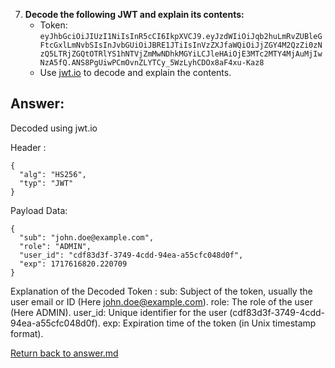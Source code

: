 
7. **Decode the following JWT and explain its contents:**
   - Token: `eyJhbGciOiJIUzI1NiIsInR5cCI6IkpXVCJ9.eyJzdWIiOiJqb2huLmRvZUBleGFtcGxlLmNvbSIsInJvbGUiOiJBRE1JTiIsInVzZXJfaWQiOiJjZGY4M2QzZi0zNzQ5LTRjZGQtOTRlYS1hNTVjZmMwNDhkMGYiLCJleHAiOjE3MTc2MTY4MjAuMjIwNzA5fQ.ANS8PgUiwPCmOvnZLYTCy_5WzLyhCDOx8aF4xu-Kaz8`
   - Use [jwt.io](https://jwt.io/) to decode and explain the contents.

## Answer:
Decoded using jwt.io

Header :
```
{
  "alg": "HS256",
  "typ": "JWT"
}
```

Payload Data:
```
{
  "sub": "john.doe@example.com",
  "role": "ADMIN",
  "user_id": "cdf83d3f-3749-4cdd-94ea-a55cfc048d0f",
  "exp": 1717616820.220709
}
```

Explanation of the Decoded Token :
sub: Subject of the token, usually the user email or ID (Here john.doe@example.com).
role: The role of the user (Here ADMIN).
user_id: Unique identifier for the user (cdf83d3f-3749-4cdd-94ea-a55cfc048d0f).
exp: Expiration time of the token (in Unix timestamp format).

   [Return back to answer.md](/answer.md)